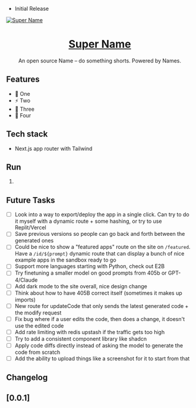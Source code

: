 - Initial Release
<a href="https://www.github.org">
  <img alt="Super Name" src="./public/og-image.png">
  <h1 align="center">Super Name</h1>
</a>

<p align="center">
  An open source Name – do something shorts. Powered by Names.
</p>

## Features
* 🚀 One 
* ⚡️ Two
* 🔐 Three
* 🔬 Four

## Tech stack

- Next.js app router with Tailwind

## Run

1. 

## Future Tasks

- [ ] Look into a way to export/deploy the app in a single click. Can try to do it myself with a dynamic route + some hashing, or try to use Replit/Vercel
- [ ] Save previous versions so people can go back and forth between the generated ones
- [ ] Could be nice to show a "featured apps" route on the site on `/featured`. Have a `/id/${prompt}` dynamic route that can display a bunch of nice example apps in the sandbox ready to go
- [ ] Support more languages starting with Python, check out E2B
- [ ] Try finetuning a smaller model on good prompts from 405b or GPT-4/Claude
- [ ] Add dark mode to the site overall, nice design change
- [ ] Think about how to have 405B correct itself (sometimes it makes up imports)
- [ ] New route for updateCode that only sends the latest generated code + the modify request
- [ ] Fix bug where if a user edits the code, then does a change, it doesn't use the edited code
- [ ] Add rate limiting with redis upstash if the traffic gets too high
- [ ] Try to add a consistent component library like shadcn
- [ ] Apply code diffs directly instead of asking the model to generate the code from scratch
- [ ] Add the ability to upload things like a screenshot for it to start from that

## Changelog

## [0.0.1]